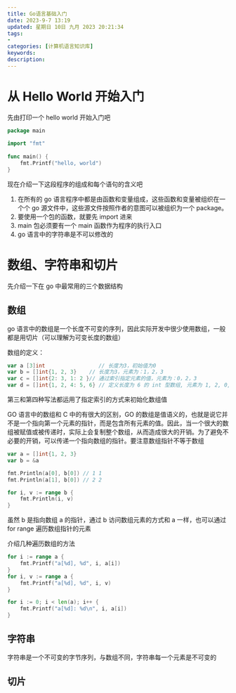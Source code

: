 ```yaml
---
title: Go语言基础入门
date: 2023-9-7 13:19
updated: 星期日 10日 九月 2023 20:21:34
tags: 
- 
categories: [计算机语言知识库]
keywords:
description: 
---
```

# 从 Hello World 开始入门
先由打印一个 hello world 开始入门吧
```go
package main  
  
import "fmt"  
  
func main() {  
    fmt.Printf("hello, world")  
}
```

现在介绍一下这段程序的组成和每个语句的含义吧
1. 在所有的 go 语言程序中都是由函数和变量组成，这些函数和变量被组织在一个个 go 源文件中，这些源文件按照作者的意图可以被组织为一个 package。
2. 要使用一个包的函数，就要先 import 进来 
3. main 包必须要有一个 main 函数作为程序的执行入口
4. go 语言中的字符串是不可以修改的

# 数组、字符串和切片
先介绍一下在 go 中最常用的三个数据结构
## 数组
go 语言中的数组是一个长度不可变的序列，因此实际开发中很少使用数组，一般都是用切片（可以理解为可变长度的数组）

数组的定义：
```go
var a [3]int                 // 长度为3，初始值为0
var b = []int{1, 2, 3}    // 长度为3，元素为：1，2，3
var c = []int{2: 3, 1: 2 }// 通过索引指定元素的值，元素为：0，2，3
var d = []int{1, 2, 4: 5, 6} // 定义长度为 6 的 int 型数组, 元素为 1, 2, 0, 0, 5, 
```

第三和第四种写法都运用了指定索引的方式来初始化数组值

GO 语言中的数组和 C 中的有很大的区别，GO 的数组是值语义的，也就是说它并不是一个指向第一个元素的指针，而是包含所有元素的值。因此，当一个很大的数组被赋值或被传递时，实际上会复制整个数组，从而造成很大的开销。为了避免不必要的开销，可以传递一个指向数组的指针。要注意数组指针不等于数组

```go
var a = []int{1, 2, 3}
var b = &a

fmt.Println(a[0], b[0]) // 1 1
fmt.Println(a[1], b[0]) // 2 2

for i, v := range b {
	fmt.Println(i, v)
}
```

虽然 b 是指向数组 a 的指针，通过 b 访问数组元素的方式和 a 一样，也可以通过 for range 遍历数组指针的元素

介绍几种遍历数组的方法
```go
for i := range a {
	fmt.Printf("a[%d], %d", i, a[i])
}
for i, v := range a {
	fmt.Printf("a[%d], %d", i, v)
}

for i := 0; i < len(a); i++ {  
    fmt.Printf("a[%d]: %d\n", i, a[i])  
}
```

## 字符串

字符串是一个不可变的字节序列，与数组不同，字符串每一个元素是不可变的
## 切片